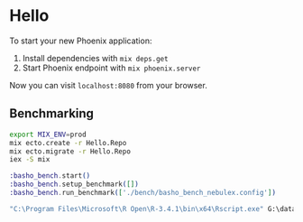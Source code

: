 # Hello

To start your new Phoenix application:

1. Install dependencies with `mix deps.get`
2. Start Phoenix endpoint with `mix phoenix.server`

Now you can visit `localhost:8080` from your browser.

## Benchmarking

```bash
export MIX_ENV=prod
mix ecto.create -r Hello.Repo
mix ecto.migrate -r Hello.Repo
iex -S mix
```

```elixir
:basho_bench.start()
:basho_bench.setup_benchmark([])
:basho_bench.run_benchmark(['./bench/basho_bench_nebulex.config'])
```

```bat
"C:\Program Files\Microsoft\R Open\R-3.4.1\bin\x64\Rscript.exe" G:\database_cache_benchmark\deps\basho_bench\priv\summary.r -i G:\database_cache_benchmark\tests\20171024_075858
```